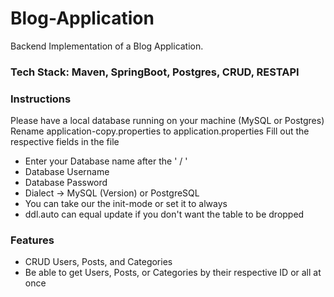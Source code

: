 # Blog-Application
Backend Implementation of a Blog Application.  
### Tech Stack: Maven, SpringBoot, Postgres, CRUD, RESTAPI

### Instructions
Please have a local database running on your machine (MySQL or Postgres)
Rename application-copy.properties to application.properties
Fill out the respective fields in the file
  - Enter your Database name after the ' / '
  - Database Username
  - Database Password
  - Dialect -> MySQL (Version) or PostgreSQL
  - You can take our the init-mode or set it to always
  - ddl.auto can equal update if you don't want the table to be dropped


### Features 
  - CRUD Users, Posts, and Categories
  - Be able to get Users, Posts, or Categories by their respective ID or all at once
